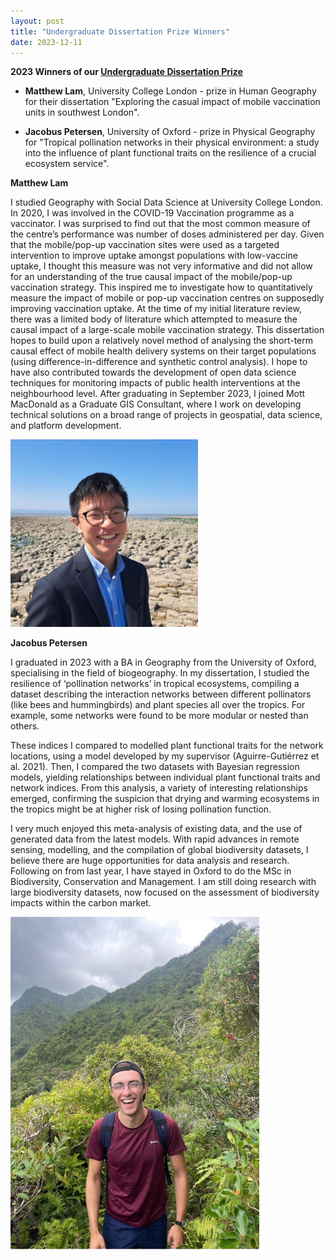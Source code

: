 ```yaml
---
layout: post
title: "Undergraduate Dissertation Prize Winners"
date: 2023-12-11
---
```


**2023 Winners of our [Undergraduate Dissertation Prize](https://qmrg.github.io/dissertation_prize)**


- **Matthew Lam**, University College London - prize in Human Geography for their dissertation "Exploring the casual impact of mobile vaccination units in southwest London".
 

- **Jacobus Petersen**, University of Oxford - prize in Physical Geography for "Tropical pollination networks in their physical environment: a study into the influence of plant functional traits on the resilience of a crucial ecosystem service".
 
**Matthew Lam**

I studied Geography with Social Data Science at University College London. In 2020, I was involved in the COVID-19 Vaccination programme as a vaccinator. I was surprised to find out that the most common measure of the centre’s performance was number of doses administered per day. Given that the mobile/pop-up vaccination sites were used as a targeted intervention to improve uptake amongst populations with low-vaccine uptake, I thought this measure was not very informative and did not allow for an understanding of the true causal impact of the mobile/pop-up vaccination strategy. This inspired me to investigate how to quantitatively measure the impact of mobile or pop-up vaccination centres on supposedly improving vaccination uptake. 
At the time of my initial literature review, there was a limited body of literature which attempted to measure the causal impact of a large-scale mobile vaccination strategy. This dissertation hopes to build upon a relatively novel method of analysing the short-term causal effect of mobile health delivery systems on their target populations (using difference-in-difference and synthetic control analysis). I hope to have also contributed towards the development of open data science techniques for monitoring impacts of public health interventions at the neighbourhood level. 
After graduating in September 2023, I joined Mott MacDonald as a Graduate GIS Consultant, where I work on developing technical solutions on a broad range of projects in geospatial, data science, and platform development.

<img src="/images/matthew_lam.jpg" alt="Matthew Lam" width="300"/>

**Jacobus Petersen**

I graduated in 2023 with a BA in Geography from the University of Oxford, specialising in the field of biogeography. In my dissertation, I studied the resilience of ‘pollination networks’ in tropical ecosystems, compiling a dataset describing the interaction networks between different pollinators (like bees and hummingbirds) and plant species all over the tropics. For example, some networks were found to be more modular or nested than others. 

These indices I compared to modelled plant functional traits for the network locations, using a model developed by my supervisor (Aguirre-Gutiérrez et al. 2021). Then, I compared the two datasets with Bayesian regression models, yielding relationships between individual plant functional traits and network indices. From this analysis, a variety of interesting relationships emerged, confirming the suspicion that drying and warming ecosystems in the tropics might be at higher risk of losing pollination function.

I very much enjoyed this meta-analysis of existing data, and the use of generated data from the latest models. With rapid advances in remote sensing, modelling, and the compilation of global biodiversity datasets, I believe there are huge opportunities for data analysis and research. Following on from last year, I have stayed in Oxford to do the MSc in Biodiversity, Conservation and Management. I am still doing research with large biodiversity datasets, now focused on the assessment of biodiversity impacts within the carbon market.

<img src="/images/jacobus_petersen.jpg" alt="Matthew Lam" width="400"/>



